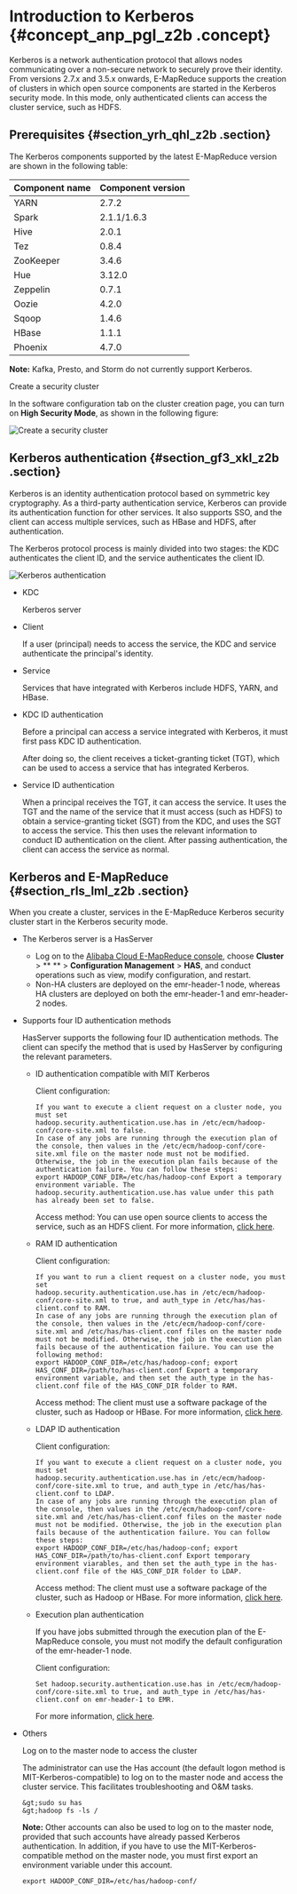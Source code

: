 # Introduction to Kerberos {#concept_anp_pgl_z2b .concept}

Kerberos is a network authentication protocol that allows nodes communicating over a non-secure network to securely prove their identity. From versions 2.7.x and 3.5.x onwards, E-MapReduce supports the creation of clusters in which open source components are started in the Kerberos security mode. In this mode, only authenticated clients can access the cluster service, such as HDFS.

## Prerequisites {#section_yrh_qhl_z2b .section}

The Kerberos components supported by the latest E-MapReduce version are shown in the following table:

|Component name|Component version|
|:-------------|:----------------|
|YARN|2.7.2|
|Spark|2.1.1/1.6.3|
|Hive|2.0.1|
|Tez|0.8.4|
|ZooKeeper|3.4.6|
|Hue|3.12.0|
|Zeppelin|0.7.1|
|Oozie|4.2.0|
|Sqoop|1.4.6|
|HBase|1.1.1|
|Phoenix|4.7.0|

**Note:** Kafka, Presto, and Storm do not currently support Kerberos.

Create a security cluster

In the software configuration tab on the cluster creation page, you can turn on **High Security Mode**, as shown in the following figure:

![Create a security cluster](http://static-aliyun-doc.oss-cn-hangzhou.aliyuncs.com/assets/img/20194/155065475330950_en-US.png)

## Kerberos authentication {#section_gf3_xkl_z2b .section}

Kerberos is an identity authentication protocol based on symmetric key cryptography. As a third-party authentication service, Kerberos can provide its authentication function for other services. It also supports SSO, and the client can access multiple services, such as HBase and HDFS, after authentication.

The Kerberos protocol process is mainly divided into two stages: the KDC authenticates the client ID, and the service authenticates the client ID.

![Kerberos authentication](http://static-aliyun-doc.oss-cn-hangzhou.aliyuncs.com/assets/img/17934/155065475311118_en-US.png)

-   KDC

    Kerberos server

-   Client

    If a user \(principal\) needs to access the service, the KDC and service authenticate the principal's identity.

-   Service

    Services that have integrated with Kerberos include HDFS, YARN, and HBase.


-   KDC ID authentication

    Before a principal can access a service integrated with Kerberos, it must first pass KDC ID authentication.

    After doing so, the client receives a ticket-granting ticket \(TGT\), which can be used to access a service that has integrated Kerberos.

-   Service ID authentication

    When a principal receives the TGT, it can access the service. It uses the TGT and the name of the service that it must access \(such as HDFS\) to obtain a service-granting ticket \(SGT\) from the KDC, and uses the SGT to access the service. This then uses the relevant information to conduct ID authentication on the client. After passing authentication, the client can access the service as normal.


## Kerberos and E-MapReduce {#section_rls_lml_z2b .section}

When you create a cluster, services in the E-MapReduce Kerberos security cluster start in the Kerberos security mode.

-   The Kerberos server is a HasServer
    -   Log on to the [Alibaba Cloud E-MapReduce console](https://emr.console.aliyun.com), choose **Cluster** \> ** ** \> **Configuration Management** \> **HAS**, and conduct operations such as view, modify configuration, and restart.
    -   Non-HA clusters are deployed on the emr-header-1 node, whereas HA clusters are deployed on both the emr-header-1 and emr-header-2 nodes.
-   Supports four ID authentication methods

    HasServer supports the following four ID authentication methods. The client can specify the method that is used by HasServer by configuring the relevant parameters.

    -   ID authentication compatible with MIT Kerberos

        Client configuration:

        ```
        If you want to execute a client request on a cluster node, you must set
        hadoop.security.authentication.use.has in /etc/ecm/hadoop-conf/core-site.xml to false.
        In case of any jobs are running through the execution plan of the console, then values in the /etc/ecm/hadoop-conf/core-site.xml file on the master node must not be modified. Otherwise, the job in the execution plan fails because of the authentication failure. You can follow these steps:
        export HADOOP_CONF_DIR=/etc/has/hadoop-conf Export a temporary environment variable. The hadoop.security.authentication.use.has value under this path has already been set to false.
        ```

        Access method: You can use open source clients to access the service, such as an HDFS client. For more information, [click here](EN-US_TP_17935.dita#concept_qk1_5pl_z2b).

    -   RAM ID authentication

        Client configuration:

        ```
        If you want to run a client request on a cluster node, you must set
        hadoop.security.authentication.use.has in /etc/ecm/hadoop-conf/core-site.xml to true, and auth_type in /etc/has/has-client.conf to RAM.
        In case of any jobs are running through the execution plan of the console, then values in the /etc/ecm/hadoop-conf/core-site.xml and /etc/has/has-client.conf files on the master node must not be modified. Otherwise, the job in the execution plan fails because of the authentication failure. You can use the following method:
        export HADOOP_CONF_DIR=/etc/has/hadoop-conf; export HAS_CONF_DIR=/path/to/has-client.conf Export a temporary environment variable, and then set the auth_type in the has-client.conf file of the HAS_CONF_DIR folder to RAM.
        ```

        Access method: The client must use a software package of the cluster, such as Hadoop or HBase. For more information, [click here](EN-US_TP_17936.dita#concept_nsg_mb5_1fb).

    -   LDAP ID authentication

        Client configuration:

        ```
        If you want to execute a client request on a cluster node, you must set
        hadoop.security.authentication.use.has in /etc/ecm/hadoop-conf/core-site.xml to true, and auth_type in /etc/has/has-client.conf to LDAP.
        In case of any jobs are running through the execution plan of the console, then values in the /etc/ecm/hadoop-conf/core-site.xml and /etc/has/has-client.conf files on the master node must not be modified. Otherwise, the job in the execution plan fails because of the authentication failure. You can follow these steps:
        export HADOOP_CONF_DIR=/etc/has/hadoop-conf; export HAS_CONF_DIR=/path/to/has-client.conf Export temporary environment viarables, and then set the auth_type in the has-client.conf file of the HAS_CONF_DIR folder to LDAP.
        ```

        Access method: The client must use a software package of the cluster, such as Hadoop or HBase. For more information, [click here](EN-US_TP_17937.dita#concept_bbf_bg5_1fb).

    -   Execution plan authentication

        If you have jobs submitted through the execution plan of the E-MapReduce console, you must not modify the default configuration of the emr-header-1 node.

        Client configuration:

        ```
        Set hadoop.security.authentication.use.has in /etc/ecm/hadoop-conf/core-site.xml to true, and auth_type in /etc/has/has-client.conf on emr-header-1 to EMR.
        ```

        For more information, [click here](EN-US_TP_17938.dita#concept_x2b_q3v_1fb).

-   Others

    Log on to the master node to access the cluster

    The administrator can use the Has account \(the default logon method is MIT-Kerberos-compatible\) to log on to the master node and access the cluster service. This facilitates troubleshooting and O&M tasks.

    ```
    &gt;sudo su has
    &gt;hadoop fs -ls /
    ```

    **Note:** Other accounts can also be used to log on to the master node, provided that such accounts have already passed Kerberos authentication. In addition, if you have to use the MIT-Kerberos-compatible method on the master node, you must first export an environment variable under this account.

    `export HADOOP_CONF_DIR=/etc/has/hadoop-conf/`


